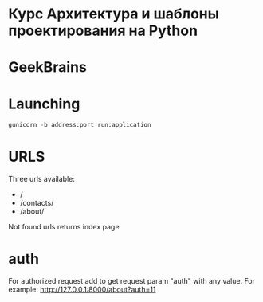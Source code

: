 # Курс Архитектура и шаблоны проектирования на Python
# GeekBrains

# Launching
```python
gunicorn -b address:port run:application
```
# URLS
Three urls available:
- /
- /contacts/
- /about/

Not found urls returns index page

# auth
For authorized request add to get request param "auth" with any value.
For example: http://127.0.0.1:8000/about?auth=11